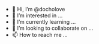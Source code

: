 - 👋 Hi, I’m @docholove
- 👀 I’m interested in ...
- 🌱 I’m currently learning ...
- 💞️ I’m looking to collaborate on ...
- 📫 How to reach me ...

<!---
docholove/docholove is a ✨ special ✨ repository because its `README.md` (this file) appears on your GitHub profile.
You can click the Preview link to take a look at your changes.
--->
